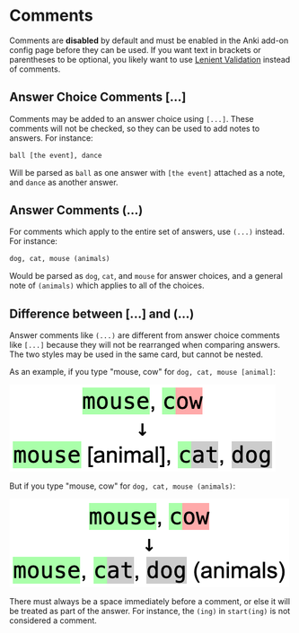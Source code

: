 # Comments

Comments are **disabled** by default and must be enabled in the Anki add-on
config page before they can be used. If you want text in brackets or
parentheses to be optional, you likely want to use
[Lenient Validation](lenient_validation.md) instead of comments.

## Answer Choice Comments \[...]

Comments may be added to an answer choice using `[...]`. These comments will not
be checked, so they can be used to add notes to answers. For instance:

```txt
ball [the event], dance
```

Will be parsed as `ball` as one answer with `[the event]` attached as a note,
and `dance` as another answer.

## Answer Comments (...)

For comments which apply to the entire set of answers, use `(...)` instead.
For instance:

```txt
dog, cat, mouse (animals)
```

Would be parsed as `dog`, `cat`, and `mouse` for answer choices, and a general
note of `(animals)` which applies to all of the choices.

## Difference between \[...] and (...)

Answer comments like `(...)` are different from answer choice comments like
`[...]` because they will not be rearranged when comparing answers. The two
styles may be used in the same card, but cannot be nested.

As an example, if you type "mouse, cow" for `dog, cat, mouse [animal]`:

![Comment on an answer choice](../img/answer_choice_comment.png)

But if you type "mouse, cow" for `dog, cat, mouse (animals)`:

![Comment on an answer](../img/answer_comment.png)

There must always be a space immediately before a comment, or else it will be
treated as part of the answer. For instance, the `(ing)` in `start(ing)` is not
considered a comment.
